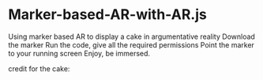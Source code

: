 # Marker-based-AR-with-AR.js
Using marker based AR to display a cake in argumentative reality
Download the marker
Run the code, give all the required permissions
Point the marker to your running screen
Enjoy, be immersed.

credit for the cake: 

